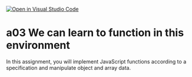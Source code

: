 [![Open in Visual Studio Code](https://classroom.github.com/assets/open-in-vscode-f059dc9a6f8d3a56e377f745f24479a46679e63a5d9fe6f495e02850cd0d8118.svg)](https://classroom.github.com/online_ide?assignment_repo_id=6513002&assignment_repo_type=AssignmentRepo)
# a03 We can learn to function in this environment
In this assignment, you will implement JavaScript functions according to a specification and manipulate object and array data.
